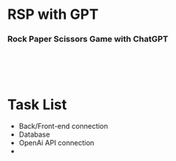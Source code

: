 # RSP with GPT
### Rock Paper Scissors Game with ChatGPT
<br>
<br>
<br>

# Task List
- Back/Front-end connection
- Database 
- OpenAi API connection
- 